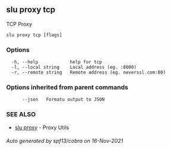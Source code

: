 ## slu proxy tcp

TCP Proxy

```
slu proxy tcp [flags]
```

### Options

```
  -h, --help            help for tcp
  -l, --local string    Local address (eg. :8000)
  -r, --remote string   Remote address (eg. neverssl.com:80)
```

### Options inherited from parent commands

```
      --json   Formatu output to JSON
```

### SEE ALSO

* [slu proxy](slu_proxy.md)	 - Proxy Utils

###### Auto generated by spf13/cobra on 16-Nov-2021
